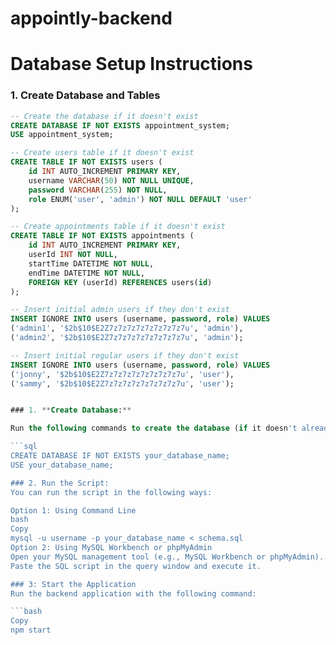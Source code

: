 # appointly-backend

# Database Setup Instructions

### 1. **Create Database and Tables**

```sql
-- Create the database if it doesn't exist
CREATE DATABASE IF NOT EXISTS appointment_system;
USE appointment_system;

-- Create users table if it doesn't exist
CREATE TABLE IF NOT EXISTS users (
    id INT AUTO_INCREMENT PRIMARY KEY,
    username VARCHAR(50) NOT NULL UNIQUE,
    password VARCHAR(255) NOT NULL,
    role ENUM('user', 'admin') NOT NULL DEFAULT 'user'
);

-- Create appointments table if it doesn't exist
CREATE TABLE IF NOT EXISTS appointments (
    id INT AUTO_INCREMENT PRIMARY KEY,
    userId INT NOT NULL,
    startTime DATETIME NOT NULL,
    endTime DATETIME NOT NULL,
    FOREIGN KEY (userId) REFERENCES users(id)
);

-- Insert initial admin users if they don't exist
INSERT IGNORE INTO users (username, password, role) VALUES
('admin1', '$2b$10$E2Z7z7z7z7z7z7z7z7z7u', 'admin'),
('admin2', '$2b$10$E2Z7z7z7z7z7z7z7z7z7u', 'admin');

-- Insert initial regular users if they don't exist
INSERT IGNORE INTO users (username, password, role) VALUES
('jonny', '$2b$10$E2Z7z7z7z7z7z7z7z7z7u', 'user'),
('sammy', '$2b$10$E2Z7z7z7z7z7z7z7z7z7u', 'user');


### 1. **Create Database:**

Run the following commands to create the database (if it doesn't already exist) and use it:

```sql
CREATE DATABASE IF NOT EXISTS your_database_name;
USE your_database_name;

### 2. Run the Script:
You can run the script in the following ways:

Option 1: Using Command Line
bash
Copy
mysql -u username -p your_database_name < schema.sql
Option 2: Using MySQL Workbench or phpMyAdmin
Open your MySQL management tool (e.g., MySQL Workbench or phpMyAdmin).
Paste the SQL script in the query window and execute it.

### 3: Start the Application
Run the backend application with the following command:

```bash
Copy
npm start
